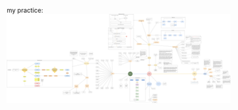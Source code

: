 my practice:
![Full stack source struct](https://github.com/thanhtai-personal/my-pratice-2023/blob/main/a_summary_about_web_technology.png?raw=true)
